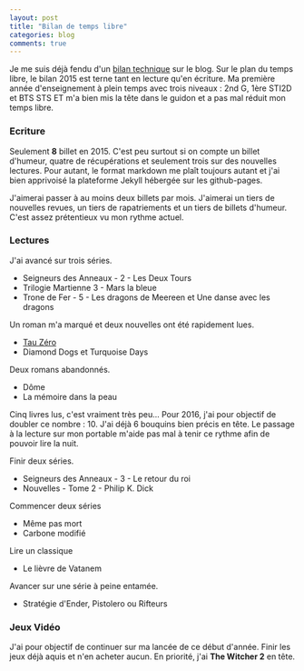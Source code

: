 ```yaml
---
layout: post
title: "Bilan de temps libre"
categories: blog
comments: true
---
```


Je me suis déjà fendu d'un [bilan technique](https://github.com/homeostasie/bouquins/bilan-technique) sur le blog. Sur le plan du temps libre, le bilan 2015 est terne tant en lecture qu'en écriture. Ma première année d'enseignement à plein temps avec trois niveaux : 2nd G, 1ère STI2D et BTS STS ET m'a bien mis la tête dans le guidon et a pas mal réduit mon temps libre.


### Ecriture

Seulement **8** billet en 2015. C'est peu surtout si on compte un billet d'humeur, quatre de récupérations et seulement trois sur des nouvelles lectures. Pour autant, le format markdown me plaît toujours autant et j'ai bien apprivoisé la plateforme Jekyll hébergée sur les github-pages. 

J'aimerai passer à au moins deux billets par mois. J'aimerai un tiers de nouvelles revues, un tiers de rapatriements et un tiers de billets d'humeur. C'est assez prétentieux vu mon rythme actuel. 

### Lectures

J'ai avancé sur trois séries.

- Seigneurs des Anneaux - 2 - Les Deux Tours
- Trilogie Martienne 3 - Mars la bleue
- Trone de Fer - 5 - Les dragons de Meereen et Une danse avec les dragons

Un roman m'a marqué et deux nouvelles ont été rapidement lues.

- [Tau Zéro](https://github.com/homeostasie/bouquins/Poul-Anderson_Tau-Zero/)
- Diamond Dogs et Turquoise Days

Deux romans abandonnés.

- Dôme
- La mémoire dans la peau


Cinq livres lus, c'est vraiment très peu... Pour 2016, j'ai pour objectif de doubler ce nombre : 10. J'ai déjà 6 bouquins bien précis en tête. Le passage à la lecture sur mon portable m'aide pas mal à tenir ce rythme afin de pouvoir lire la nuit.

Finir deux séries.

- Seigneurs des Anneaux - 3 - Le retour du roi
- Nouvelles - Tome 2 - Philip K. Dick

Commencer deux séries 

- Même pas mort
- Carbone modifié

Lire un classique

- Le lièvre de Vatanem

Avancer sur une série à peine entamée.

- Stratégie d'Ender, Pistolero ou Rifteurs

### Jeux Vidéo

J'ai pour objectif de continuer sur ma lancée de ce début d'année. Finir les jeux déjà aquis et n'en acheter aucun. En priorité, j'ai **The Witcher 2** en tête. 


